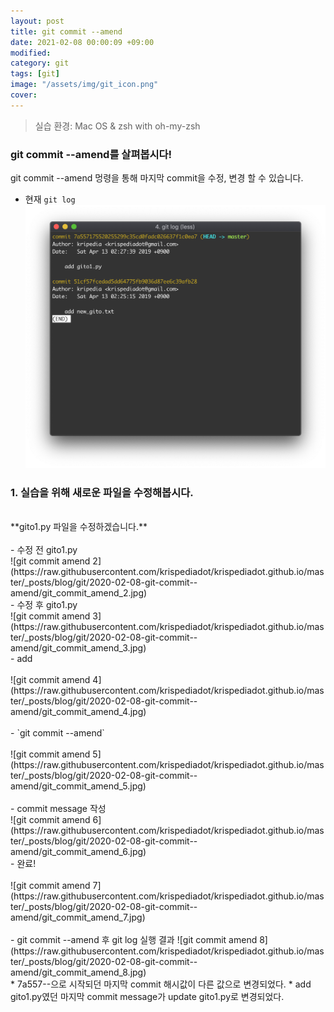 ```yaml
---
layout: post
title: git commit --amend
date: 2021-02-08 00:00:09 +09:00
modified: 
category: git
tags: [git]
image: "/assets/img/git_icon.png"
cover: 
---
```


>실습 환경: Mac OS & zsh with oh-my-zsh

### git commit --amend를 살펴봅시다! <br>

 git commit --amend 멍령을 통해 마지막 commit을 수정, 변경 할 수 있습니다. <br>

  - 현재 `git log`<br>
   ![git commit amend 1](https://raw.githubusercontent.com/krispediadot/krispediadot.github.io/master/_posts/blog/git/2020-02-08-git-commit--amend/git_commit_amend_1.jpg)

### 1. 실습을 위해 새로운 파일을 수정해봅시다. <br>
<br>
**gito1.py 파일을 수정하겠습니다.**<br>
<br>
- 수정 전 gito1.py<br>
![git commit amend 2](https://raw.githubusercontent.com/krispediadot/krispediadot.github.io/master/_posts/blog/git/2020-02-08-git-commit--amend/git_commit_amend_2.jpg)
<br>
- 수정 후 gito1.py<br>
![git commit amend 3](https://raw.githubusercontent.com/krispediadot/krispediadot.github.io/master/_posts/blog/git/2020-02-08-git-commit--amend/git_commit_amend_3.jpg)
<br>
- add<br>
<br>
![git commit amend 4](https://raw.githubusercontent.com/krispediadot/krispediadot.github.io/master/_posts/blog/git/2020-02-08-git-commit--amend/git_commit_amend_4.jpg)
<br><br>
- `git commit --amend`<br>
<br>
![git commit amend 5](https://raw.githubusercontent.com/krispediadot/krispediadot.github.io/master/_posts/blog/git/2020-02-08-git-commit--amend/git_commit_amend_5.jpg)
<br><br>
- commit message 작성<br>
![git commit amend 6](https://raw.githubusercontent.com/krispediadot/krispediadot.github.io/master/_posts/blog/git/2020-02-08-git-commit--amend/git_commit_amend_6.jpg)
<br>
- 완료!<br>
<br>
![git commit amend 7](https://raw.githubusercontent.com/krispediadot/krispediadot.github.io/master/_posts/blog/git/2020-02-08-git-commit--amend/git_commit_amend_7.jpg)
<br><br>
- git commit --amend 후 git log 실행 결과
![git commit amend 8](https://raw.githubusercontent.com/krispediadot/krispediadot.github.io/master/_posts/blog/git/2020-02-08-git-commit--amend/git_commit_amend_8.jpg)
<br>
  * 7a557--으로 시작되던 마지막 commit 해시값이 다른 값으로 변경되었다. 
  * add gito1.py였던 마지막 commit message가 update gito1.py로 변경되었다.